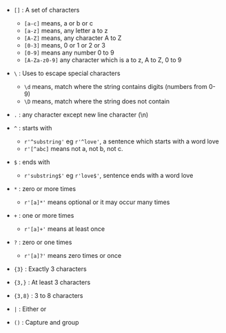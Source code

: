 - `[]` : A set of characters

  - `[a-c]` means, a or b or c
  - `[a-z]` means, any letter a to z
  - `[A-Z]` means, any character A to Z
  - `[0-3]` means, 0 or 1 or 2 or 3
  - `[0-9]` means any number 0 to 9
  - `[A-Za-z0-9]` any character which is a to z, A to Z, 0 to 9

- `\` : Uses to escape special characters
  - `\d` means, match where the string contains digits (numbers from 0-9)
  - `\D` means, match where the string does not contain
- `.` : any character except new line character (\n)
- `^` : starts with
  - `r'^substring'` eg `r'^love'`, a sentence which starts with a word love
  - `r'[^abc]` means not a, not b, not c.
- `$` : ends with
  - `r'substring$'` eg `r'love$'`, sentence ends with a word love
- `*` : zero or more times
  - `r'[a]*'` means optional or it may occur many times
- `+` : one or more times
  - `r'[a]+'` means at least once
- `?` : zero or one times
  - `r'[a]?'` means zero times or once
- `{3}` : Exactly 3 characters
- `{3,}` : At least 3 characters
- `{3,8}` : 3 to 8 characters
- `|` : Either or
- `()` : Capture and group
